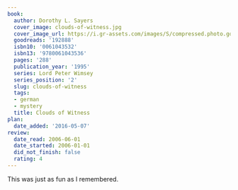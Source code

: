 ```yaml
---
book:
  author: Dorothy L. Sayers
  cover_image: clouds-of-witness.jpg
  cover_image_url: https://i.gr-assets.com/images/S/compressed.photo.goodreads.com/books/1287510321l/192888._SX98_.jpg
  goodreads: '192888'
  isbn10: '0061043532'
  isbn13: '9780061043536'
  pages: '288'
  publication_year: '1995'
  series: Lord Peter Wimsey
  series_position: '2'
  slug: clouds-of-witness
  tags:
  - german
  - mystery
  title: Clouds of Witness
plan:
  date_added: '2016-05-07'
review:
  date_read: 2006-06-01
  date_started: 2006-01-01
  did_not_finish: false
  rating: 4
---
```


This was just as fun as I remembered.
